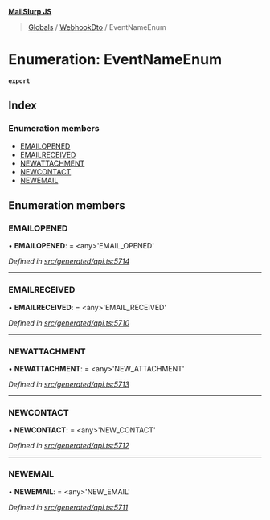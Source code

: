 **[MailSlurp JS](../README.md)**

> [Globals](../README.md) / [WebhookDto](../modules/webhookdto.md) / EventNameEnum

# Enumeration: EventNameEnum

**`export`** 

## Index

### Enumeration members

* [EMAILOPENED](webhookdto.eventnameenum.md#emailopened)
* [EMAILRECEIVED](webhookdto.eventnameenum.md#emailreceived)
* [NEWATTACHMENT](webhookdto.eventnameenum.md#newattachment)
* [NEWCONTACT](webhookdto.eventnameenum.md#newcontact)
* [NEWEMAIL](webhookdto.eventnameenum.md#newemail)

## Enumeration members

### EMAILOPENED

•  **EMAILOPENED**:  = \<any>'EMAIL\_OPENED'

*Defined in [src/generated/api.ts:5714](https://github.com/mailslurp/mailslurp-client/blob/730b817/src/generated/api.ts#L5714)*

___

### EMAILRECEIVED

•  **EMAILRECEIVED**:  = \<any>'EMAIL\_RECEIVED'

*Defined in [src/generated/api.ts:5710](https://github.com/mailslurp/mailslurp-client/blob/730b817/src/generated/api.ts#L5710)*

___

### NEWATTACHMENT

•  **NEWATTACHMENT**:  = \<any>'NEW\_ATTACHMENT'

*Defined in [src/generated/api.ts:5713](https://github.com/mailslurp/mailslurp-client/blob/730b817/src/generated/api.ts#L5713)*

___

### NEWCONTACT

•  **NEWCONTACT**:  = \<any>'NEW\_CONTACT'

*Defined in [src/generated/api.ts:5712](https://github.com/mailslurp/mailslurp-client/blob/730b817/src/generated/api.ts#L5712)*

___

### NEWEMAIL

•  **NEWEMAIL**:  = \<any>'NEW\_EMAIL'

*Defined in [src/generated/api.ts:5711](https://github.com/mailslurp/mailslurp-client/blob/730b817/src/generated/api.ts#L5711)*
